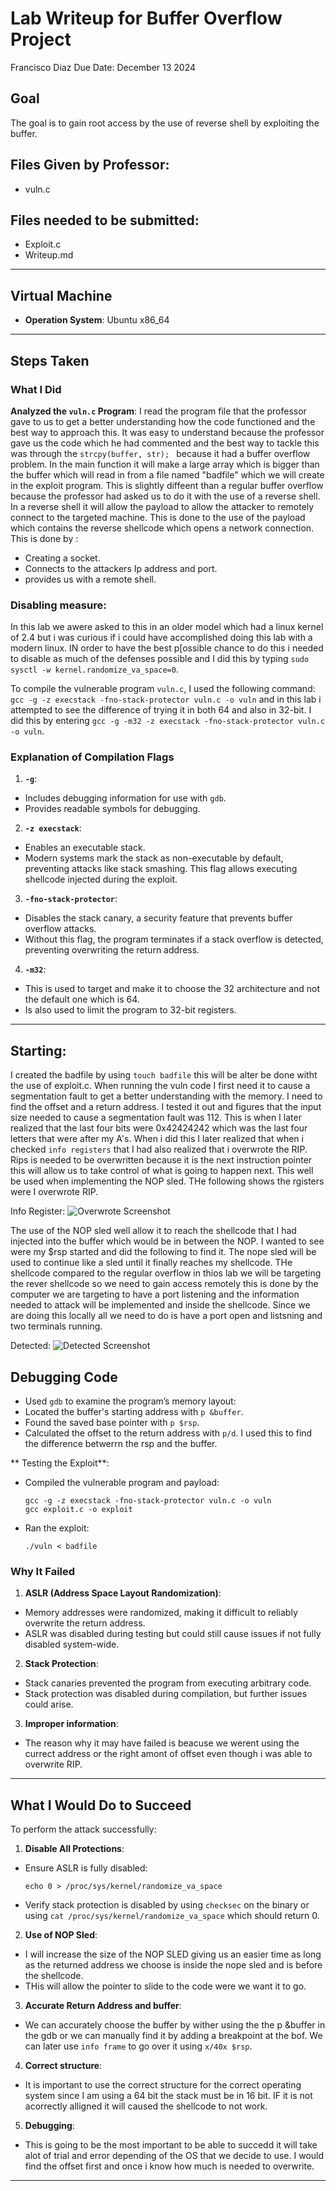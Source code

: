 # Lab Writeup for Buffer Overflow Project
Francisco Diaz
Due Date: December 13 2024

## Goal
The goal is to gain root access by the use of reverse shell by exploiting the buffer.

## Files Given by Professor:
- vuln.c

## Files needed to be submitted:
- Exploit.c
- Writeup.md

---

## Virtual Machine 
- **Operation System**: Ubuntu x86_64
---

## Steps Taken
### What I Did
**Analyzed the `vuln.c` Program**:
   I read the program file that the professor gave to us to get a better understanding how the code functioned and the best way to approach this. It was easy to understand because the professor gave us the code which he had commented and the best way to tackle this was through the  `strcpy(buffer, str); ` because it had a buffer overflow problem. In the main function it will make a large array which is bigger than the buffer which will read in from a file named "badfile" which we will create in the exploit program. This is slightly diffeent than a regular buffer overflow because the professor had asked us to do it with the use of a reverse shell. In a reverse shell it will allow the payload to allow the attacker to remotely connect to the targeted machine. This is done to the use of the payload which contains the reverse shellcode which opens a network connection. This is done by :
   - Creating a socket.
   - Connects to the attackers Ip address and port.
   - provides us with a remote shell.

### Disabling measure:
In this lab we awere asked to this in an older model which had a linux kernel of 2.4 but i was curious if i could have accomplished doing this lab with a modern linux. IN order to have the best p[ossible chance to do this i needed to disable as much of the defenses possible and I did this by typing `sudo sysctl -w kernel.randomize_va_space=0`.

To compile the vulnerable program `vuln.c`, I used the following command:
`gcc -g -z execstack -fno-stack-protector vuln.c -o vuln` and in this lab i attempted to see the difference of trying it in both 64 and also in 32-bit. I did this by entering `gcc -g -m32 -z execstack -fno-stack-protector vuln.c -o vuln`.


### Explanation of Compilation Flags

1. **`-g`**:
- Includes debugging information for use with `gdb`.
- Provides readable symbols for debugging.

2. **`-z execstack`**:
- Enables an executable stack.
- Modern systems mark the stack as non-executable by default, preventing attacks like stack smashing. This flag allows executing shellcode injected during the exploit.

3. **`-fno-stack-protector`**:
- Disables the stack canary, a security feature that prevents buffer overflow attacks.
- Without this flag, the program terminates if a stack overflow is detected, preventing overwriting the return address.

4. **`-m32`**:
- This is used to target and make it to choose the 32 architecture and not the default one which is 64.
- Is also used to limit the program to 32-bit registers.

---
## Starting:

I created the badfile by using `touch badfile` this will be alter be done witht the use of exploit.c. When running the vuln code I first need it to cause a segmentation fault to get a better understanding with the memory. I need to find the offset and a return address. I tested it out and figures that the input size needed to cause a segmentation fault was 112. This is when I later realized that the last four bits were 0x42424242 which was the last four letters that were after my A's. When i did this I later realized that when i checked `info registers` that I had also realized that i overwrote the RIP. Rips is needed to be overwritten because it is the next instruction pointer this will allow us to take control of what is going to happen next. This well be used when implementing the NOP sled. THe following shows the rgisters were I overwrote RIP.

Info Register:
![Overwrote Screenshot](Overwrote.png)


The use of the NOP sled well allow it to reach the shellcode that I had injected into the buffer which would be in between the NOP. I wanted to see were my $rsp started and did the following to find it. The nope sled will be used to continue like a sled until it finally reaches my shellcode. THe shellcode compared to the regular overflow in thios lab we will be targeting the rever shellcode so we need to gain access remotely this is done by the computer we are targeting to have a port listening and the information needed to attack will be implemented and inside the shellcode. Since we are doing this locally all we need to do is have a port open and listsning and two terminals running.


Detected:
![Detected Screenshot](Detected.png)



## Debugging Code

- Used `gdb` to examine the program’s memory layout:
- Located the buffer's starting address with `p &buffer`.
- Found the saved base pointer with `p $rsp`.
- Calculated the offset to the return address with `p/d`. I used this to find the difference betwerrn the rsp and the buffer.



** Testing the Exploit**:
- Compiled the vulnerable program and payload:
  ```
  gcc -g -z execstack -fno-stack-protector vuln.c -o vuln
  gcc exploit.c -o exploit
  ```
- Ran the exploit:
  ```
  ./vuln < badfile
  ```

### Why It Failed

1. **ASLR (Address Space Layout Randomization)**:
- Memory addresses were randomized, making it difficult to reliably overwrite the return address.
- ASLR was disabled during testing but could still cause issues if not fully disabled system-wide.

2. **Stack Protection**:
- Stack canaries prevented the program from executing arbitrary code.
- Stack protection was disabled during compilation, but further issues could arise.

3. **Improper information**:
- The reason why it may have failed is beacuse we werent using the currect address or the right amont of offset even though i was able to overwrite RIP.

---

## What I Would Do to Succeed

To perform the attack successfully:

1. **Disable All Protections**:
- Ensure ASLR is fully disabled:
  ```
  echo 0 > /proc/sys/kernel/randomize_va_space
  ```
- Verify stack protection is disabled by using `checksec` on the binary or using `cat /proc/sys/kernel/randomize_va_space` which should return 0.

2. **Use of NOP Sled**:
- I will increase the size of the NOP SLED giving us an easier time as long as the returned address we choose is inside the nope sled and is before the shellcode.
- THis will allow the pointer to slide to the code were we want it to go.
  
3. **Accurate Return Address and buffer**:
- We can accurately choose the buffer by wither using the the p &buffer in the gdb or we can manually find it by adding a breakpoint at the bof. We can later use `info frame` to go over it using `x/40x $rsp`.

4. **Correct structure**:
- It is important to use the correct structure for the correct operating system since I am using a 64 bit the stack must be in 16 bit. IF it is not acorrectly alligned it will caused the shellcode to not work.

5. **Debugging**:
  - This is going to be the most important to be able to succedd it will take alot of trial and error depending of the OS that we decide to use. I would find the offset first and once i know how much is needed to overwrite.

---




